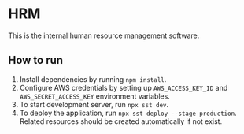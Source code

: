 # HRM

This is the internal human resource management software.

## How to run

1. Install dependencies by running `npm install`.
2. Configure AWS credentials by setting up `AWS_ACCESS_KEY_ID` and `AWS_SECRET_ACCESS_KEY` environment variables.
3. To start development server, run `npx sst dev`.
4. To deploy the application, run `npx sst deploy --stage production`. Related resources should be created automatically if not exist.
